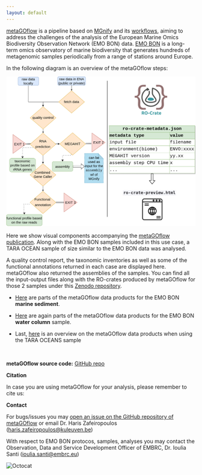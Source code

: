 ```yaml
---
layout: default
---
```


[metaGOflow](https://github.com/emo-bon/MetaGOflow) is a pipeline based on [MGnify](https://www.ebi.ac.uk/metagenomics/) and its [workflows](github.com/ebI-Metagenomics/pipeline-v5), 
aiming to address the challenges of the analysis of the European Marine Omics Biodiversity Observation Network (EMO BON) data. 
[EMO BON](https://www.embrc.eu/emo-bon) is a long-term omics observatory of marine biodiversity that generates hundreds of metagenomic samples periodically from a range of stations around Europe.


In the following diagram is an overview of the metaGOflow steps:

![wf](https://raw.githubusercontent.com/hariszaf/metaGOflow-use-case/gh-pages/assets/img/eosc-life-marine-gos-wf.png)


<!-- As long as our sequences seem good enough, we can investigate the taxonomic inventories returned, based on the SSU and the LSU rRNA genes.  -->

Here we show visual components accompanying the [metaGOflow publication](). 
Along with the EMO BON samples included in this use case, a TARA OCEAN sample of size similar to the EMO BON data was analysed. 
<!-- We performed all steps of metaGOflow for a marine sediment (ERR) and a water column (ERR) sample.  -->
A quality control report, the taxonomic inventories as well as some of the functional annotations returned in each case are displayed here.
metaGOflow also returned the assemblies of the samples. 
You can find all the input-output files along with the RO-crates produced by metaGOflow for those 2 samples under this [Zenodo repository]().
<!-- remember to update when zenodo ready -->


* [Here](./marine-sediment.html) are parts of the metaGOflow data products for the EMO BON **marine sediment**. 

* [Here](./water-column.html) are again parts of the metaGOflow data products for the EMO BON **water column** sample.

* Last, [here](./tara_ocean.md) is an overview on the metaGOflow data products when using the TARA OCEANS sample


<!-- > The complete data products of the last 2 cases will be displayed as such by the time the embargo of the raw data is over (September 2023). -->

<br>


**metaGOflow source code:**
[GitHub repo](https://github.com/emo-bon/MetaGOflow)


**Citation**

In case you are using metaGOflow for your analysis, please remember to cite us: 


**Contact** 

For bugs/issues you may [open an issue on the GitHub repository of metaGOflow](https://github.com/emo-bon/MetaGOflow/issues) or email Dr. Haris Zafeiropoulos ([haris.zafeiropoulos@kuleuven.be](mailto:haris.zafeiropoulos@kuleuven.be))

With respect to EMO BON protocos, samples, analyses you may contact the Observation, Data and Service Development Officer of EMBRC, Dr. Ioulia Santi ([ioulia.santi@embrc.eu](mailto:ioulia.santi@embrc.eu))


![Octocat](https://github.githubassets.com/images/icons/emoji/octocat.png)


